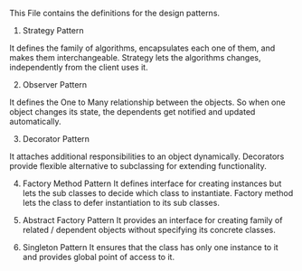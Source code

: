 This File contains the definitions for the design patterns.

1. Strategy Pattern

It defines the family of algorithms, encapsulates each one of them, and makes them interchangeable.
Strategy lets the algorithms changes, independently from the client uses it.

2. Observer Pattern

It defines the One to Many relationship between the objects. So when one object changes its state, the dependents get notified and updated automatically.

3. Decorator Pattern

It attaches additional responsibilities to an object dynamically. Decorators provide flexible alternative to subclassing for extending functionality.

4. Factory Method Pattern
It defines interface for creating instances but lets the sub classes to decide which class to instantiate. Factory method lets the class to defer instantiation to its sub classes.

5. Abstract Factory Pattern
It provides an interface for creating family of related / dependent objects without specifying its concrete classes.

6. Singleton Pattern
It ensures that the class has only one instance to it and provides global point of access to it.
